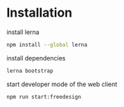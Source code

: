 # Installation

install lerna

```sh
npm install --global lerna
```

install dependencies

```sh
lerna bootstrap
```

start developer mode of the web client

```sh
npm run start:freedesign
```
